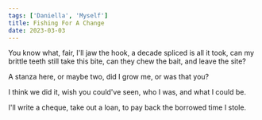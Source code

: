 ```yaml
---  
tags: ['Daniella', 'Myself']
title: Fishing For A Change
date: 2023-03-03
---
```


You know what, fair, I'll jaw the hook,
a decade spliced is all it took,
can my brittle teeth still take this bite,
can they chew the bait, and leave the site?

A stanza here, or maybe two,
did I grow me, or was that you?

I think we did it, wish you could've seen,
who I was, and what I could be.

I'll write a cheque, take out a loan,
to pay back the borrowed time I stole.
